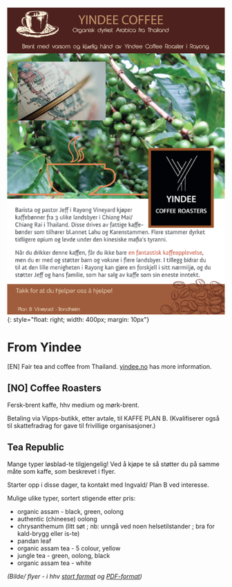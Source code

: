 ![flyer](flyer.png){: style="float: right; width: 400px; margin: 10px"}

# From Yindee

[EN] Fair tea and coffee from Thailand. [yindee.no](https://yindee.no) has more information. 

## [NO] Coffee Roasters

Fersk-brent kaffe, hhv medium og mørk-brent.

Betaling via Vipps-butikk, etter avtale, til KAFFE PLAN B. (Kvalifiserer også til skattefradrag for gave til frivillige organisasjoner.)

## Tea Republic

Mange typer løsblad-te tilgjengelig! Ved å kjøpe te så støtter du på samme måte som kaffe, som beskrevet i flyer.

Starter opp i disse dager, ta kontakt med Ingvald/ Plan B ved interesse.

Mulige ulike typer, sortert stigende etter pris:

* organic assam - black, green, oolong  
* authentic (chineese) oolong 
* chrysanthemum (litt søt ; nb: unngå ved noen helsetilstander ; bra for kald-brygg eller is-te)
* pandan leaf
* organic assam tea - 5 colour, yellow
* jungle tea - green, oolong, black
* organic assam tea - white

*(Bilde/ flyer - i hhv <a href="flyer.png">stort format</a> og <a href="flyer.pdf">PDF-format</a>)*
